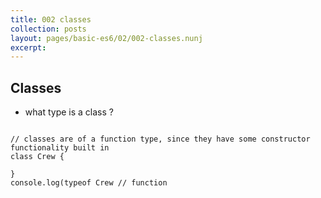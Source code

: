 ```yaml
---
title: 002 classes
collection: posts
layout: pages/basic-es6/02/002-classes.nunj
excerpt:
---
```


Classes
-------

* what type is a class ?

<pre><code class="language-js">
// classes are of a function type, since they have some constructor functionality built in
class Crew {

}
console.log(typeof Crew // function

</code></pre>

<!---
<pre><code class="language-js">

</code></pre>
--->
